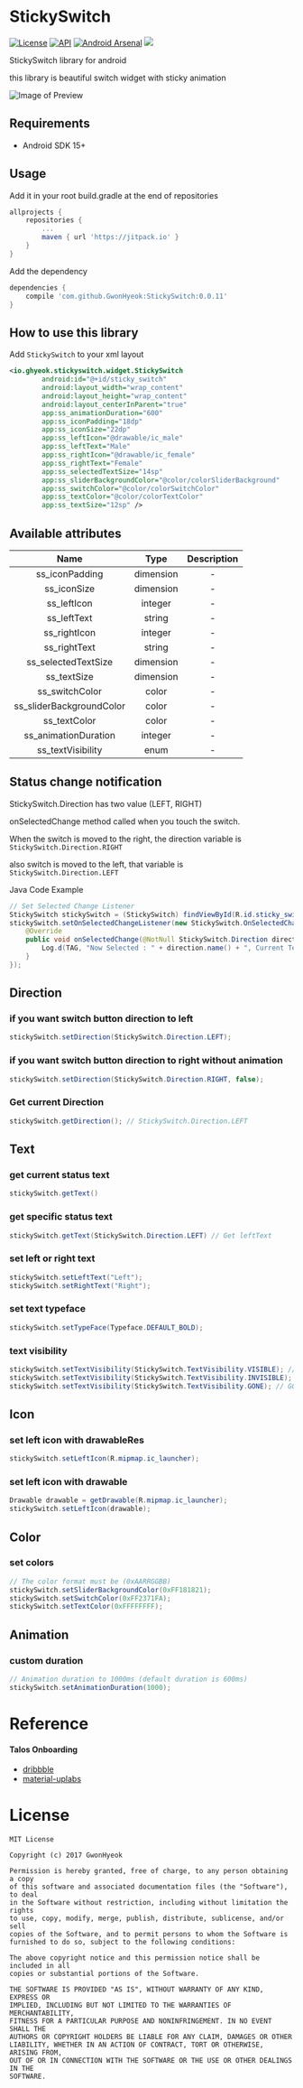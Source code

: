 # StickySwitch

[![License](http://img.shields.io/badge/license-MIT-green.svg?style=flat)]()
[![API](https://img.shields.io/badge/API-15%2B-brightgreen.svg?style=flat)](https://android-arsenal.com/api?level=15)
[![Android Arsenal](https://img.shields.io/badge/Android%20Arsenal-StickySwitch-brightgreen.svg?style=flat)](https://android-arsenal.com/details/1/5433)
[![](https://jitpack.io/v/GwonHyeok/StickySwitch.svg)](https://jitpack.io/#GwonHyeok/StickySwitch)

StickySwitch library for android

this library is beautiful switch widget with sticky animation

![Image of Preview](./preview.gif)

## Requirements
- Android SDK 15+

## Usage

Add it in your root build.gradle at the end of repositories
```Groovy
allprojects {
    repositories {
        ...
        maven { url 'https://jitpack.io' }
    }
}
```

Add the dependency
```Groovy
dependencies {
    compile 'com.github.GwonHyeok:StickySwitch:0.0.11'
}
```

## How to use this library
Add `StickySwitch` to your xml layout
```xml
<io.ghyeok.stickyswitch.widget.StickySwitch
        android:id="@+id/sticky_switch"
        android:layout_width="wrap_content"
        android:layout_height="wrap_content"
        android:layout_centerInParent="true"
        app:ss_animationDuration="600"
        app:ss_iconPadding="18dp"
        app:ss_iconSize="22dp"
        app:ss_leftIcon="@drawable/ic_male"
        app:ss_leftText="Male"
        app:ss_rightIcon="@drawable/ic_female"
        app:ss_rightText="Female"
        app:ss_selectedTextSize="14sp"
        app:ss_sliderBackgroundColor="@color/colorSliderBackground"
        app:ss_switchColor="@color/colorSwitchColor"
        app:ss_textColor="@color/colorTextColor"
        app:ss_textSize="12sp" />
```

## Available attributes
|            Name           |    Type   | Description |
|:-------------------------:|:---------:|:-----------:|
|       ss_iconPadding      | dimension |      -      |
|        ss_iconSize        | dimension |      -      |
|        ss_leftIcon        |  integer  |      -      |
|        ss_leftText        |   string  |      -      |
|        ss_rightIcon       |  integer  |      -      |
|        ss_rightText       |   string  |      -      |
|    ss_selectedTextSize    | dimension |      -      |
|        ss_textSize        | dimension |      -      |
|       ss_switchColor      |   color   |      -      |
|  ss_sliderBackgroundColor |   color   |      -      |
|        ss_textColor       |   color   |      -      |
|    ss_animationDuration   |  integer  |      -      |
|      ss_textVisibility    |    enum   |      -      |

## Status change notification
StickySwitch.Direction has two value (LEFT, RIGHT)

onSelectedChange method called when you touch the switch.

When the switch is moved to the right, the direction variable is `StickySwitch.Direction.RIGHT`

also switch is moved to the left, that variable is `StickySwitch.Direction.LEFT`

Java Code Example
```java
// Set Selected Change Listener
StickySwitch stickySwitch = (StickySwitch) findViewById(R.id.sticky_switch);
stickySwitch.setOnSelectedChangeListener(new StickySwitch.OnSelectedChangeListener() {
    @Override
    public void onSelectedChange(@NotNull StickySwitch.Direction direction, @NotNull String text) {
        Log.d(TAG, "Now Selected : " + direction.name() + ", Current Text : " + text);
    }
});
```

## Direction
### if you want switch button direction to left
```java
stickySwitch.setDirection(StickySwitch.Direction.LEFT);
```

### if you want switch button direction to right without animation
```java
stickySwitch.setDirection(StickySwitch.Direction.RIGHT, false);
```

### Get current Direction
```java
stickySwitch.getDirection(); // StickySwitch.Direction.LEFT
```

## Text
### get current status text
```java
stickySwitch.getText()
```

### get specific status text
```java
stickySwitch.getText(StickySwitch.Direction.LEFT) // Get leftText
```

### set left or right text
```java
stickySwitch.setLeftText("Left");
stickySwitch.setRightText("Right");
```

### set text typeface
```java
stickySwitch.setTypeFace(Typeface.DEFAULT_BOLD);
```

### text visibility
```java
stickySwitch.setTextVisibility(StickySwitch.TextVisibility.VISIBLE); // Visible Text
stickySwitch.setTextVisibility(StickySwitch.TextVisibility.INVISIBLE); // Invisible Text
stickySwitch.setTextVisibility(StickySwitch.TextVisibility.GONE); // GONE Text
```

## Icon
### set left icon with drawableRes
```java
stickySwitch.setLeftIcon(R.mipmap.ic_launcher);
```

### set left icon with drawable
```java
Drawable drawable = getDrawable(R.mipmap.ic_launcher);
stickySwitch.setLeftIcon(drawable);
```

## Color
### set colors
```java
// The color format must be (0xAARRGGBB)
stickySwitch.setSliderBackgroundColor(0xFF181821);
stickySwitch.setSwitchColor(0xFF2371FA);
stickySwitch.setTextColor(0xFFFFFFFF);
```

## Animation
### custom duration
```java
// Animation duration to 1000ms (default duration is 600ms)
stickySwitch.setAnimationDuration(1000);
```

# Reference
#### Talos Onboarding
   - [dribbble](https://dribbble.com/shots/3047204-Talos-Onboarding)
   - [material-uplabs](https://material.uplabs.com/posts/talos-onboarding)

# License
```
MIT License

Copyright (c) 2017 GwonHyeok

Permission is hereby granted, free of charge, to any person obtaining a copy
of this software and associated documentation files (the "Software"), to deal
in the Software without restriction, including without limitation the rights
to use, copy, modify, merge, publish, distribute, sublicense, and/or sell
copies of the Software, and to permit persons to whom the Software is
furnished to do so, subject to the following conditions:

The above copyright notice and this permission notice shall be included in all
copies or substantial portions of the Software.

THE SOFTWARE IS PROVIDED "AS IS", WITHOUT WARRANTY OF ANY KIND, EXPRESS OR
IMPLIED, INCLUDING BUT NOT LIMITED TO THE WARRANTIES OF MERCHANTABILITY,
FITNESS FOR A PARTICULAR PURPOSE AND NONINFRINGEMENT. IN NO EVENT SHALL THE
AUTHORS OR COPYRIGHT HOLDERS BE LIABLE FOR ANY CLAIM, DAMAGES OR OTHER
LIABILITY, WHETHER IN AN ACTION OF CONTRACT, TORT OR OTHERWISE, ARISING FROM,
OUT OF OR IN CONNECTION WITH THE SOFTWARE OR THE USE OR OTHER DEALINGS IN THE
SOFTWARE.
```
